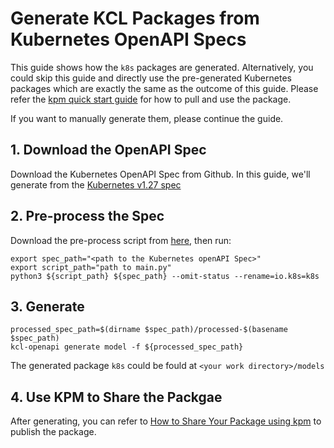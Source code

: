 # Generate KCL Packages from Kubernetes OpenAPI Specs

This guide shows how the `k8s` packages are generated. Alternatively, you could skip this guide and directly use the pre-generated Kubernetes packages which are exactly the same as the outcome of this guide. Please refer the [kpm quick start guide](https://github.com/kcl-lang/kpm#quick-start) for how to pull and use the package.

If you want to manually generate them, please continue the guide.

## 1. Download the OpenAPI Spec

Download the Kubernetes OpenAPI Spec from Github. In this guide, we'll generate from the [Kubernetes v1.27 spec](https://github.com/kubernetes/kubernetes/blob/release-1.27/api/openapi-spec/swagger.json)

## 2. Pre-process the Spec

Download the pre-process script from [here](../scripts/preprocess/main.py), then run:

```shell
export spec_path="<path to the Kubernetes openAPI Spec>"
export script_path="path to main.py"
python3 ${script_path} ${spec_path} --omit-status --rename=io.k8s=k8s
```
## 3. Generate

```shell
processed_spec_path=$(dirname $spec_path)/processed-$(basename $spec_path)
kcl-openapi generate model -f ${processed_spec_path}
```

The generated package `k8s` could be fould at `<your work directory>/models`

## 4. Use KPM to Share the Packgae

After generating, you can refer to [How to Share Your Package using kpm](https://github.com/kcl-lang/kpm/blob/main/docs/publish_your_kcl_packages.md) to publish the package.